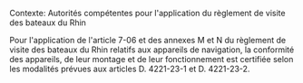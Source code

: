 Contexte: Autorités compétentes pour l'application  du règlement de visite des bateaux du Rhin

Pour l'application de l'article 7-06 et des annexes M et N du règlement de visite des bateaux du Rhin relatifs aux appareils de navigation, la conformité des appareils, de leur montage et de leur fonctionnement est certifiée selon les modalités prévues aux articles D. 4221-23-1 et D. 4221-23-2.